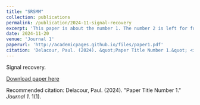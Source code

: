 ```yaml
---
title: "SRSMM"
collection: publications
permalink: /publication/2024-11-signal-recovery
excerpt: 'This paper is about the number 1. The number 2 is left for future work.'
date: 2024-11-20
venue: 'Journal 1'
paperurl: 'http://academicpages.github.io/files/paper1.pdf'
citation: 'Delacour, Paul. (2024). &quot;Paper Title Number 1.&quot; <i>Journal 1</i>. 1(1).'
---
```

Signal recovery.

[Download paper here](http://academicpages.github.io/files/paper1.pdf)

Recommended citation: Delacour, Paul. (2024). "Paper Title Number 1." <i>Journal 1</i>. 1(1).